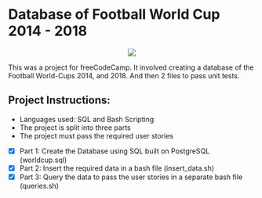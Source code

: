 # Database of Football World Cup 2014 - 2018

<p align="center">
 <img src="https://www.marketplace.org/wp-content/uploads/2018/07/GettyImages-453347919.jpg?fit=1800%2C1000" padding="8px"/> 
</p>

This was a project for freeCodeCamp. It involved creating a database of the Football World-Cups 2014, and 2018. And then 2 files to pass unit tests.

## Project Instructions:

* Languages used: SQL and Bash Scripting
* The project is split into three parts
* The project must pass the required user stories

- [x] Part 1: Create the Database using SQL built on PostgreSQL (worldcup.sql)
- [x] Part 2: Insert the required data in a bash file (insert_data.sh)
- [x] Part 3: Query the data to pass the user stories in a separate bash file (queries.sh)
